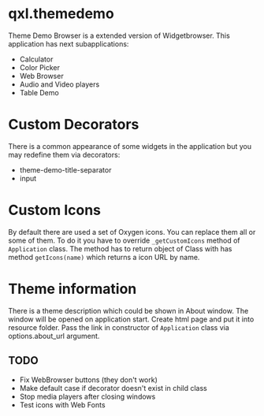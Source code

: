 # qxl.themedemo
Theme Demo Browser is a extended version of Widgetbrowser.
This application has next subapplications:
 - Calculator
 - Color Picker
 - Web Browser
 - Audio and Video players
 - Table Demo

# Custom Decorators
There is a common appearance of some widgets in the application but you may redefine them via decorators:
 - theme-demo-title-separator
 - input

# Custom Icons
By default there are used a set of Oxygen icons. You can replace them all or some of them.
To do it you have to override `_getCustomIcons` method of `Application` class.
The method has to return object of Class with has method `getIcons(name)` which returns a icon URL by name.

# Theme information
There is a theme description which could be shown in About window. The window will be opened on application start.
Create html page and put it into resource folder. Pass the link in constructor of `Application` class via options.about_url argument.

## TODO

 - Fix WebBrowser buttons (they don't work)
 - Make default case if decorator doesn't exist in child class
 - Stop media players after closing windows
 - Test icons with Web Fonts